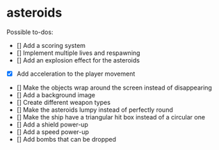 # asteroids

Possible to-dos:
- [] Add a scoring system
- [] Implement multiple lives and respawning
- [] Add an explosion effect for the asteroids
- [x] Add acceleration to the player movement 
- [] Make the objects wrap around the screen instead of disappearing
- [] Add a background image
- [] Create different weapon types
- [] Make the asteroids lumpy instead of perfectly round
- [] Make the ship have a triangular hit box instead of a circular one
- [] Add a shield power-up
- [] Add a speed power-up
- [] Add bombs that can be dropped
